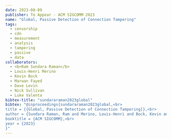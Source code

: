 ```yaml
---
date: 2023-08-09
publisher: To Appear - ACM SIGCOMM 2023
name: "Global, Passive Detection of Connection Tampering"
tags:
  - censorship
  - cdn
  - measurement
  - analysis
  - tampering
  - passive
  - data
collaborators:
  - <b>Ram Sundara Raman</b>
  - Louis-Henri Merino
  - Kevin Bock
  - Marwan Fayed
  - Dave Levin
  - Nick Sullivan
  - Luke Valenta
bibtex-title: "sundararaman2023global"
bibtex: "@inproceedings{sundararaman2023global,<br>
title = {{Global, Passive Detection of Connection Tampering}},<br>
author = {Sundara Raman, Ram and Merino, Louis-Henri and Bock, Kevin and Fayed, Marwan and Levin, Dave and Sullivan, Nick and Valenta, Luke},<br>
booktitle = {ACM SIGCOMM},<br>
year = {2023}
}"
---
```

